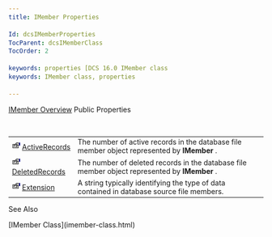 ```yaml
---
title: IMember Properties

Id: dcsIMemberProperties
TocParent: dcsIMemberClass
TocOrder: 2

keywords: properties [DCS 16.0 IMember class
keywords: IMember class, properties

---
```


[IMember Overview](imember-class.html) 
Public Properties

<br />


|      |      |
| ---- | ---- |
| <img alt="public property" src="images/property.bmp" width="16" height="16" border="0" /> [ ActiveRecords](imember-class-active-records-property.html) | The number of active records in the database file member object represented by **IMember** . |
| <img alt="public property" src="images/property.bmp" width="16" height="16" border="0" /> [ DeletedRecords](imember-class-deleted-records-property.html) | The number of deleted records in the database file member object represented by **IMember** . |
| <img alt="public property" src="images/property.bmp" width="16" height="16" border="0" /> [ Extension](imember-class-extension-property.html) | A string typically identifying the type of data contained in database source file members. |



See Also

<dl />
      [IMember Class](imember-class.html)

